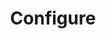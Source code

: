 ---
layout: layout.pug
navigationTitle: Configure
excerpt: 
title: Configure
menuWeight: 2
model: /services/elastic/data.yml
render: mustache
featureMaturity:
---